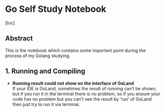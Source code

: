 # Go Self Study Notebook
[toc]
## Abstract
This is the notebook which contains some important point during the process of my Golang studying.

## 1. Running and Compiling
- <b>Running result could not show on the interface of GoLand</b> \
  If your IDE is GoLand, sometimes the result of running can’t be shown, but if you run it in the terminal there is no 
  problem, so if you ensure your code has no problem but you can’t see the result by ‘run’ of GoLand then just try to 
  run it via terminal.